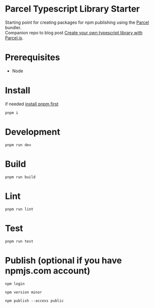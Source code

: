 # Parcel Typescript Library Starter

Starting point for creating packages for npm publishing using the [Parcel](https://parceljs.org/) bundler.  
Companion repo to blog post [Create your own typescript library with Parcel.js](https://dev.to/ihaback/create-your-own-typescript-library-with-parceljs-3dh7). 

# Prerequisites
- Node

# Install
if needed [install pnpm first](https://pnpm.io/installation)

```
pnpm i
```


# Development

```
pnpm run dev
```

# Build

```
pnpm run build
```


# Lint

```
pnpm run lint
```

# Test

```
pnpm run test
```

# Publish (optional if you have npmjs.com account)

```
npm login
```
```
npm version minor
```
```
npm publish --access public
```
